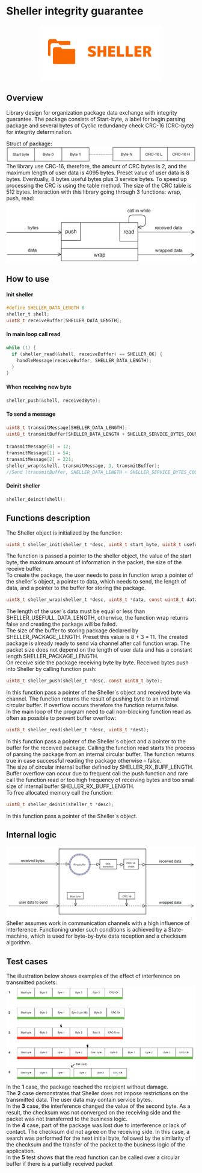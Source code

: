 # Sheller integrity guarantee
<p align="center">
  <img src="logo.png">
</p>

## Overview
Library design for organization package data exchange with  integrity guarantee.
The package consists of Start-byte, a label for begin parsing 
package and several bytes of Cyclic redundancy check CRC-16 (CRC-byte) for integrity determination. <br>

Struct of package:
![Struct of the package](Schemes/Scheme3.PNG)
The library use CRC-16, therefore, the amount of CRC bytes is 2, and the maximum length of user data is 4095 bytes. 
Preset value of user data is 8 bytes. Eventually, 8 bytes useful bytes plus 3 service bytes. To speed up processing the CRC is using the table method.
The size of the CRC table is 512 bytes. Interaction with this library going through 3 functions: wrap, push, read:
![Struct of the package](Schemes/Scheme1.PNG)

## How to use
#### Init sheller
```c
#define SHELLER_DATA_LENGTH 8
sheller_t shell;
uint8_t receiveBuffer[SHELLER_DATA_LENGTH];
```
#### In main loop call read
```c
while (1) {
  if (sheller_read(&shell, receiveBuffer) == SHELLER_OK) {
    handleMessage(receiveBuffer, SHELLER_DATA_LENGTH);
  }
}
```
#### When receiving new byte
```c
sheller_push(&shell, receivedByte);
```
#### To send a message
```c
uint8_t transmitMessage[SHELLER_DATA_LENGTH];
uint8_t transmitBuffer[SHELLER_DATA_LENGTH + SHELLER_SERVICE_BYTES_COUNT];

transmitMessage[0] = 12;
transmitMessage[1] = 54;
transmitMessage[2] = 221;
sheller_wrap(&shell, transmitMessage, 3, transmitBuffer);
//Send (transmitBuffer, SHELLER_DATA_LENGTH + SHELLER_SERVICE_BYTES_COUNT)
```
#### Deinit sheller
```c
sheller_deinit(shell);
```
## Functions description
The Sheller object is initialized by the function:
```c
uint8_t sheller_init(sheller_t *desc, uint8_t start_byte, uint8_t usefull_data_length, uint16_t rx_buff_length);
```
The function is passed a pointer to the sheller object, the value of the start byte, the maximum amount of information in the packet, the size of the receive buffer.<br>
To create the package, the user needs to pass in function wrap a pointer of the sheller`s object, a pointer to data, which needs to send, the length of data, and a pointer to the buffer for storing the package.
```c
uint8_t sheller_wrap(sheller_t *desc, uint8_t *data, const uint8_t data_length, uint8_t *dest);
```
The length of the user`s data must be equal or less than SHELLER_USEFULL_DATA_LENGTH, otherwise, the function wrap returns false and creating the package will be failed. <br>
The size of the buffer to storing package declared by SHELLER_PACKAGE_LENGTH. Preset this value is 8 + 3 = 11. The created package is already ready to send via channel after call function wrap. The packet size does not depend on the length of user data and has a constant length SHELLER_PACKAGE_LENGTH. <br>
On receive side the package receiving byte by byte. Received bytes push into Sheller by calling function push:
```c
uint8_t sheller_push(sheller_t *desc, const uint8_t byte);
```
In this function pass a pointer of the Sheller`s object and received byte via channel. The function returns the result of pushing byte to an internal circular buffer. If overflow occurs therefore the function returns false.<br>
In the main loop of the program need to call non-blocking function read as often as possible to prevent buffer overflow:
```c
uint8_t sheller_read(sheller_t *desc, uint8_t *dest);
```
In this function pass a pointer of the Sheller`s object and a pointer to the buffer for the received package. Calling the function read starts the process of parsing the package from an internal circular buffer. The function returns true in case successful reading the package otherwise – false.<br>
The size of circular internal buffer defined by SHELLER_RX_BUFF_LENGTH.<br>
Buffer overflow can occur due to frequent call the push function and rare call the function read or too high frequency of receiving bytes and too small size of internal buffer SHELLER_RX_BUFF_LENGTH.<br>
To free allocated memory call the function:
```c
uint8_t sheller_deinit(sheller_t *desc);
```
In this function pass a pointer of the Sheller`s object.


## Internal logic
![Struct of the package](Schemes/Scheme2.PNG)
Sheller assumes work in communication channels with a high influence of interference. Functioning under such conditions is achieved by a State-machine, which is used for byte-by-byte data reception and a checksum algorithm. <br>

## Test cases
The illustration below shows examples of the effect of interference on transmitted packets:
![Struct of the package](Schemes/Scheme4.PNG)
In the <b>1</b> case, the package reached the recipient without damage.<br>
The <b>2</b> case demonstrates that Sheller does not impose restrictions on the transmitted data. The user data may contain service bytes.<br>
In the <b>3</b> case, the interference changed the value of the second byte. As a result, the checksum was not converged on the receiving side and the packet was not transferred to the business logic.<br>
In the <b>4</b> case, part of the package was lost due to interference or lack of contact. The checksum did not agree on the receiving side. In this case, a search was performed for the next initial byte, followed by the similarity of the checksum and the transfer of the packet to the business logic of the application.<br> 
In the <b>5</b>  test shows that the read function can be called over a circular buffer if there is a partially received packet
